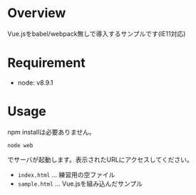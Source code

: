 # Overview
Vue.jsをbabel/webpack無しで導入するサンプルです(IE11対応)

# Requirement
- node: v8.9.1

# Usage
npm installは必要ありません。

```
node web
```
でサーバが起動します。表示されたURLにアクセスしてください。

- `index.html` … 練習用の空ファイル
- `sample.html` … Vue.jsを組み込んだサンプル
